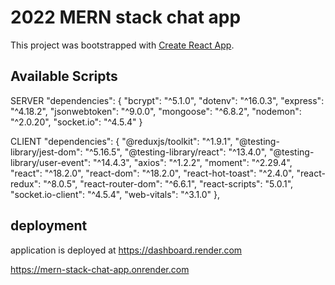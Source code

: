 # 2022 MERN stack chat app

This project was bootstrapped with [Create React App](https://github.com/facebook/create-react-app).

## Available Scripts

SERVER
"dependencies": {
"bcrypt": "^5.1.0",
"dotenv": "^16.0.3",
"express": "^4.18.2",
"jsonwebtoken": "^9.0.0",
"mongoose": "^6.8.2",
"nodemon": "^2.0.20",
"socket.io": "^4.5.4"
}

CLIENT
"dependencies": {
"@reduxjs/toolkit": "^1.9.1",
"@testing-library/jest-dom": "^5.16.5",
"@testing-library/react": "^13.4.0",
"@testing-library/user-event": "^14.4.3",
"axios": "^1.2.2",
"moment": "^2.29.4",
"react": "^18.2.0",
"react-dom": "^18.2.0",
"react-hot-toast": "^2.4.0",
"react-redux": "^8.0.5",
"react-router-dom": "^6.6.1",
"react-scripts": "5.0.1",
"socket.io-client": "^4.5.4",
"web-vitals": "^3.1.0"
},

## deployment

application is deployed at https://dashboard.render.com

https://mern-stack-chat-app.onrender.com
